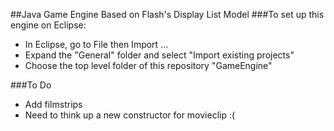 ##Java Game Engine Based on Flash's Display List Model
###To set up this engine on Eclipse:
* In Eclipse, go to File then Import ...
* Expand the "General" folder and select "Import existing projects"
* Choose the top level folder of this repository "GameEngine"

###To Do
* Add filmstrips
* Need to think up a new constructor for movieclip :(
